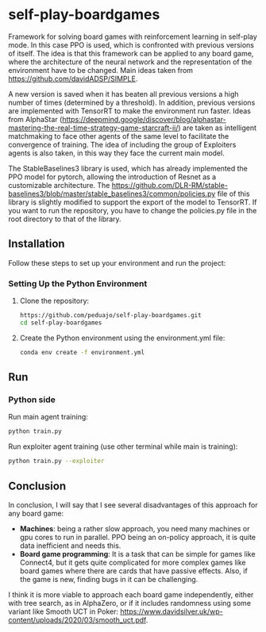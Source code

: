 # self-play-boardgames

Framework for solving board games with reinforcement learning in self-play mode. In this case PPO is used, which is confronted with previous versions of itself. The idea is that this framework can be applied to any board game, where the architecture of the neural network and the representation of the environment have to be changed. Main ideas taken from https://github.com/davidADSP/SIMPLE.

A new version is saved when it has beaten all previous versions a high number of times (determined by a threshold). In addition, previous versions are implemented with TensorRT to make the environment run faster. Ideas from AlphaStar (https://deepmind.google/discover/blog/alphastar-mastering-the-real-time-strategy-game-starcraft-ii/) are taken as intelligent matchmaking to face other agents of the same level to facilitate the convergence of training. The idea of including the group of Exploiters agents is also taken, in this way they face the current main model.

The StableBaselines3 library is used, which has already implemented the PPO model for pytorch, allowing the introduction of Resnet as a customizable architecture. The https://github.com/DLR-RM/stable-baselines3/blob/master/stable_baselines3/common/policies.py file of this library is slightly modified to support the export of the model to TensorRT. If you want to run the repository, you have to change the policies.py file in the root directory to that of the library.

## Installation

Follow these steps to set up your environment and run the project:

### Setting Up the Python Environment

1. Clone the repository:
   ```bash
   https://github.com/peduajo/self-play-boardgames.git
   cd self-play-boardgames
   ```

2. Create the Python environment using the environment.yml file:
   ```bash
   conda env create -f environment.yml
   ```
## Run

### Python side

Run main agent training:

```bash
python train.py 
```

Run exploiter agent training (use other terminal while main is training):

```bash
python train.py --exploiter
```

## Conclusion

In conclusion, I will say that I see several disadvantages of this approach for any board game:
- **Machines**: being a rather slow approach, you need many machines or gpu cores to run in parallel. PPO being an on-policy approach, it is quite data inefficient and needs this.
- **Board game programming**: It is a task that can be simple for games like Connect4, but it gets quite complicated for more complex games like board games where there are cards that have passive effects. Also, if the game is new, finding bugs in it can be challenging.

I think it is more viable to approach each board game independently, either with tree search, as in AlphaZero, or if it includes randomness using some variant like Smooth UCT in Poker: https://www.davidsilver.uk/wp-content/uploads/2020/03/smooth_uct.pdf.